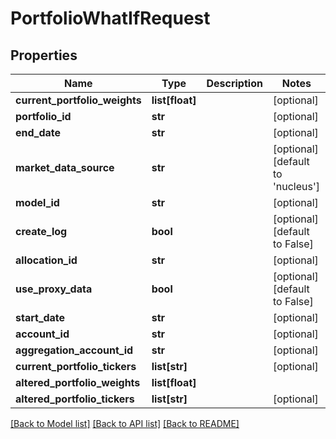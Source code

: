 # PortfolioWhatIfRequest

## Properties
Name | Type | Description | Notes
------------ | ------------- | ------------- | -------------
**current_portfolio_weights** | **list[float]** |  | [optional] 
**portfolio_id** | **str** |  | [optional] 
**end_date** | **str** |  | [optional] 
**market_data_source** | **str** |  | [optional] [default to 'nucleus']
**model_id** | **str** |  | [optional] 
**create_log** | **bool** |  | [optional] [default to False]
**allocation_id** | **str** |  | [optional] 
**use_proxy_data** | **bool** |  | [optional] [default to False]
**start_date** | **str** |  | [optional] 
**account_id** | **str** |  | [optional] 
**aggregation_account_id** | **str** |  | [optional] 
**current_portfolio_tickers** | **list[str]** |  | [optional] 
**altered_portfolio_weights** | **list[float]** |  | 
**altered_portfolio_tickers** | **list[str]** |  | [optional] 

[[Back to Model list]](../README.md#documentation-for-models) [[Back to API list]](../README.md#documentation-for-api-endpoints) [[Back to README]](../README.md)



